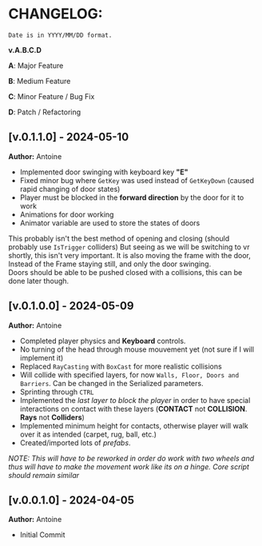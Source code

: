 # CHANGELOG:

``Date is in YYYY/MM/DD format.``

**v.A.B.C.D**

**A**: Major Feature

**B**: Medium Feature

**C**: Minor Feature / Bug Fix

**D**: Patch / Refactoring

## [v.0.1.1.0] - 2024-05-10

**Author:** Antoine

-   Implemented door swinging with keyboard key **"E"**
-   Fixed minor bug where `GetKey` was used instead of `GetKeyDown` (caused rapid changing of door states)
-   Player must be blocked in the **forward direction** by the door for it to work
-   Animations for door working
-   Animator variable are used to store the states of doors

This probably isn't the best method of opening and closing  (should probably use `IsTrigger` colliders)
But seeing as we will be switching to vr shortly, this isn't very important. It is also moving the frame with the door,
Instead of the Frame staying still, and only the door swinging.
<br>
Doors should be able to be pushed closed with a collisions, this can be done later though.


## [v.0.1.0.0] - 2024-05-09

**Author:** Antoine

-   Completed player physics and **Keyboard** controls.
-   No turning of the head through mouse mouvement yet (not sure if I will implement it)
-   Replaced `RayCasting` with `BoxCast` for more realistic collisions
-   Will collide with specified layers, for now `Walls, Floor, Doors and Barriers`. Can be changed in the Serialized parameters.
-   Sprinting through `CTRL`
-   Implemented the *last layer to block the player* in order to have special interactions on contact with these layers (**CONTACT** not **COLLISION**. **Rays** not **Colliders**)
-   Implemented minimum height for contacts, otherwise player will walk over it as intended (carpet, rug, ball, etc.)
-   Created/imported lots of *prefabs*. 

*NOTE: This will have to be reworked in order do work with two wheels and thus will have to make the movement work like its on a hinge. Core script should remain similar*


## [v.0.0.1.0] - 2024-04-05

**Author:** Antoine

-   Initial Commit